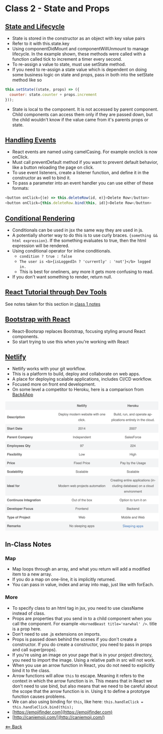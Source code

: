 # Class 2 - State and Props

## [State and Lifecycle](https://reactjs.org/docs/state-and-lifecycle.html)

- State is stored in the constructor as an object with key value pairs
- Refer to it with this.state.key
- Using componentDidMount and componentWillUnmount to manage lifecycle. In the example shown, these methods were called with a function called tick to increment a timer every second.
- To re-assign a value to state, must use setState method.
- If you need to re-assign a state value which is dependent on doing some business logic on state and props, pass in both into the setState method like so

```javascript
this.setState((state, props) => ({
  counter: state.counter + props.increment
}));
```

- State is local to the component. It is not accessed by parent component. Child components can access them only if they are passed down, but the child wouldn't know if the value came from it's parents props or state.

## [Handling Events](https://reactjs.org/docs/handling-events.html)

- React events are named using camelCasing. For example onclick is now onClick.
- Must call preventDefault method if you want to prevent default behavior, like a button reloading the page on click.
- To use event listeners, create a listener function, and define it in the constructor as well to bind it.
- To pass a parameter into an event handler you can use either of these formats:

```javascript
<button onClick={(e) => this.deleteRow(id, e)}>Delete Row</button>
<button onClick={this.deleteRow.bind(this, id)}>Delete Row</button>
```

## [Conditional Rendering](ttps://reactjs.org/docs/conditional-rendering.html)

- Conditionals can be used in jsx the same way they are used in js.
- A potentially shorter way to do this is to use curly braces. `{something && html expression}`. If the something evaluates to true, then the html expression will be rendered.
- Using conditional operator for inline conditionals.
  - `condition ? true : false`
  - `The user is <b>{isLoggedIn ? 'currently' : 'not'}</b> logged in.`
  - This is best for oneliners, any more it gets more confusing to read.
- If you don't want something to render, return null.

## [React Tutorial through Dev Tools](https://reactjs.org/tutorial/tutorial.html)

See notes taken for this section in [class 1 notes](class-01.md)

## [Bootstrap with React](https://react-bootstrap.github.io/)

- React-Bootsrap replaces Bootstrap, focusing styling around React components.
- So start trying to use this when you're working with React

## [Netlify](https://www.netlify.com/)

- Netlify works with your git workflow.
- This is a platform to build, deploy and collaborate on web apps.
- A place for deploying scalable applications, includes CI/CD workflow.
- Focused more on front end development.
- On some level a competitor to Heroku, here is a comparison from [Back4App](https://blog.back4app.com/netlify-vs-heroku/)

![Netlify Heroku Comparison](images/Netlify-Heroku-Comparison.png)

## In-Class Notes

### Map

- Map loops through an array, and what you return will add a modified item to a new array.
- If you do a map on one-line, it is implicitly returned.
- You can pass in value, index and array into map, just like with forEach.

### More

- To specify class to an html tag in jsx, you need to use className instead of class.
- Props are properties that you send in to a child component when you call the component. For example `<HornedBeast title='narwhal' />`. title is a prop here.
- Don't need to use .js extensions on imports.
- Props is passed down behind the scenes if you don't create a constructor. If you do create a constructor, you need to pass in props and call super(props).
- If you're using an image on your page that is in your project directory, you need to import the image. Using a relative path in src will not work.
- When you use an arrow function in React, you do not need to explicitly bind it to the class.
- Arrow functions will allow `this` to escape. Meaning it refers to the context in which the arrow function is in. This means that in React we don't need to use bind, but also means that we need to be careful about the scope that the arrow function is in. Using it to define a prototype function causes problems.
- We can also using binding for `this`, like here: `this.handleClick = this.handleClick.bind(this);`
- [https://emojifinder.com](https://emojifinder.com)
- [http://caniemoji.com/](http://caniemoji.com/)

[<== Back](../README.md)
